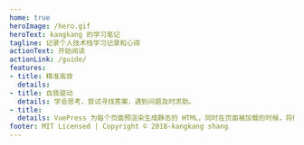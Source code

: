 ```yaml
---
home: true
heroImage: /hero.gif
heroText: kangkang 的学习笔记
tagline: 记录个人技术栈学习记录和心得
actionText: 开始阅读
actionLink: /guide/
features:
- title: 精准高效
  details: 
- title: 自我驱动
  details: 学会思考，尝试寻找答案，遇到问题及时求助。
- title: 
  details: VuePress 为每个页面预渲染生成静态的 HTML，同时在页面被加载的时候，将作为 SPA 运行。
footer: MIT Licensed | Copyright © 2018-kangkang shang
---
```


